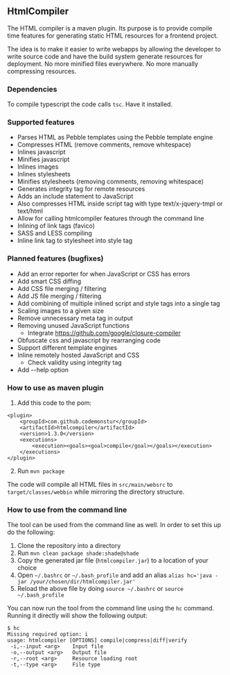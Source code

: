 ## HtmlCompiler

The HTML compiler is a maven plugin.
Its purpose is to provide compile time features for generating static HTML resources for a frontend project.

The idea is to make it easier to write webapps by allowing the developer to write source code and have the build system generate resources for deployment.
No more minified files everywhere. No more manually compressing resources.

### Dependencies

To compile typescript the code calls `tsc`. Have it installed.

### Supported features

- Parses HTML as Pebble templates using the Pebble template engine
- Compresses HTML (remove comments, remove whitespace)
- Inlines javascript
- Minifies javascript
- Inlines images
- Inlines stylesheets
- Minifies stylesheets (removing comments, removing whitespace)
- Generates integrity tag for remote resources
- Adds an include statement to JavaScript
- Also compresses HTML inside script tag with type text/x-jquery-tmpl or text/html
- Allow for calling htmlcompiler features through the command line
- Inlining of link tags (favico)
- SASS and LESS compiling
- Inline link tag to stylesheet into style tag

### Planned features (bugfixes)

- Add an error reporter for when JavaScript or CSS has errors
- Add smart CSS diffing
- Add CSS file merging / filtering
- Add JS file merging / filtering
- Add combining of multiple inlined script and style tags into a single tag
- Scaling images to a given size
- Remove unnecessary meta tag in output
- Removing unused JavaScript functions
  - Integrate https://github.com/google/closure-compiler
- Obfuscate css and javascript by rearranging code
- Support different template engines
- Inline remotely hosted JavaScript and CSS
  - Check validity using integrity tag
- Add --help option

### How to use as maven plugin

1. Add this code to the pom:
```
<plugin>
    <groupId>com.github.codemonstur</groupId>
    <artifactId>htmlcompiler</artifactId>
    <version>1.3.0</version>
    <executions>
        <execution><goals><goal>compile</goal></goals></execution>
    </executions>
</plugin>
```
2. Run `mvn package`

The code will compile all HTML files in `src/main/websrc` to `target/classes/webbin` while mirroring the directory structure.


### How to use from the command line

The tool can be used from the command line as well.
In order to set this up do the following:
1. Clone the repository into a directory
2. Run `mvn clean package shade:shade@shade`
3. Copy the generated jar file (`htmlcompiler.jar`) to a location of your choice
4. Open `~/.bashrc` or `~/.bash_profile` and add an alias `alias hc='java -jar /your/chosen/dir/htmlcompiler.jar'`
5. Reload the above file by doing `source ~/.bashrc` or `source ~/.bash_profile`

You can now run the tool from the command line using the `hc` command.
Running it directly will show the following output:
```
$ hc
Missing required option: i
usage: htmlcompiler [OPTIONS] compile|compress|diff|verify
 -i,--input <arg>    Input file
 -o,--output <arg>   Output file
 -r,--root <arg>     Resource loading root
 -t,--type <arg>     File type
```
